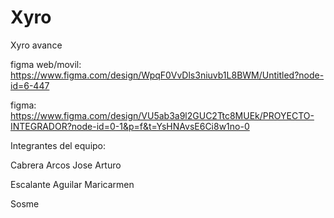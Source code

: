 # Xyro
Xyro avance

figma web/movil: https://www.figma.com/design/WpqF0VvDls3niuvb1L8BWM/Untitled?node-id=6-447

figma: https://www.figma.com/design/VU5ab3a9l2GUC2Ttc8MUEk/PROYECTO-INTEGRADOR?node-id=0-1&p=f&t=YsHNAvsE6Ci8w1no-0

Integrantes del equipo:

Cabrera Arcos Jose Arturo

Escalante Aguilar Maricarmen

Sosme
